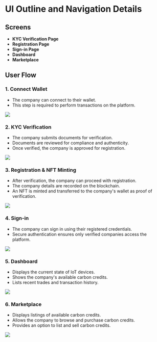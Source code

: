 # UI Outline and Navigation Details

## Screens
- **KYC Verification Page**
- **Registration Page**
- **Sign-in Page**
- **Dashboard**
- **Marketplace**

## User Flow

### 1. Connect Wallet
- The company can connect to their wallet.
- This step is required to perform transactions on the platform.

<img src="../public/wallet.png" />

### 2. KYC Verification
- The company submits documents for verification.
- Documents are reviewed for compliance and authenticity.
- Once verified, the company is approved for registration.

<img src="../public/" />

### 3. Registration & NFT Minting
- After verification, the company can proceed with registration.
- The company details are recorded on the blockchain.
- An NFT is minted and transferred to the company's wallet as proof of verification.

<img src="../public/" />

### 4. Sign-in
- The company can sign in using their registered credentials.
- Secure authentication ensures only verified companies access the platform.

<img src="../public/" />

### 5. Dashboard
- Displays the current state of IoT devices.
- Shows the company's available carbon credits.
- Lists recent trades and transaction history.

<img src="../public/" />

### 6. Marketplace
- Displays listings of available carbon credits.
- Allows the company to browse and purchase carbon credits.
- Provides an option to list and sell carbon credits.

<img src="../public/" />
